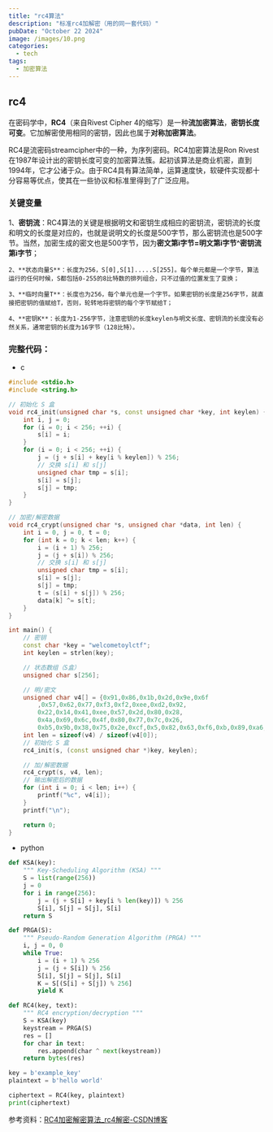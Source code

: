 ```yaml
---
title: "rc4算法"
description: "标准rc4加解密（用的同一套代码）"
pubDate: "October 22 2024"
image: /images/10.png
categories:
  - tech
tags:
  - 加密算法
---
```


## rc4

在密码学中，**RC4**（来自Rivest Cipher 4的缩写）是一种**流加密算法**，**密钥长度可变**。它加解密使用相同的密钥，因此也属于**对称加密算法**。

RC4是流密码streamcipher中的一种，为序列密码。RC4加密算法是Ron Rivest在1987年设计出的密钥长度可变的加密算法簇。起初该算法是商业机密，直到1994年，它才公诸于众。由于RC4具有算法简单，运算速度快，软硬件实现都十分容易等优点，使其在一些协议和标准里得到了广泛应用。

### 关键变量

1、**密钥流**：RC4算法的关键是根据明文和密钥生成相应的密钥流，密钥流的长度和明文的长度是对应的，也就是说明文的长度是500字节，那么密钥流也是500字节。当然，加密生成的密文也是500字节，因为**密文第i字节=明文第i字节^密钥流第i字节**；

    2、**状态向量S**：长度为256，S[0],S[1].....S[255]。每个单元都是一个字节，算法运行的任何时候，S都包括0-255的8比特数的排列组合，只不过值的位置发生了变换；

    3、**临时向量T**：长度也为256，每个单元也是一个字节。如果密钥的长度是256字节，就直接把密钥的值赋给T，否则，轮转地将密钥的每个字节赋给T；

    4、**密钥K**：长度为1-256字节，注意密钥的长度keylen与明文长度、密钥流的长度没有必然关系，通常密钥的长度为16字节（128比特）。

### 完整代码：

- c

```c++
#include <stdio.h>
#include <string.h>

// 初始化 S 盒
void rc4_init(unsigned char *s, const unsigned char *key, int keylen) {
	int i, j = 0;
	for (i = 0; i < 256; ++i) {
		s[i] = i;
	}
	for (i = 0; i < 256; ++i) {
		j = (j + s[i] + key[i % keylen]) % 256;
		// 交换 s[i] 和 s[j]
		unsigned char tmp = s[i];
		s[i] = s[j];
		s[j] = tmp;
	}
}

// 加密/解密数据
void rc4_crypt(unsigned char *s, unsigned char *data, int len) {
	int i = 0, j = 0, t = 0;
	for (int k = 0; k < len; k++) {
		i = (i + 1) % 256;
		j = (j + s[i]) % 256;
		// 交换 s[i] 和 s[j]
		unsigned char tmp = s[i];
		s[i] = s[j];
		s[j] = tmp;
		t = (s[i] + s[j]) % 256;
		data[k] ^= s[t];
	}
}

int main() {
	// 密钥
	const char *key = "welcometoylctf";
	int keylen = strlen(key);

	// 状态数组（S盒）
	unsigned char s[256];

	// 明/密文
	unsigned char v4[] = {0x91,0x86,0x1b,0x2d,0x9e,0x6f
		,0x57,0x62,0x77,0xf3,0xf2,0xee,0xd2,0x92,
		0x22,0x14,0x41,0xee,0x57,0x2d,0x80,0x28,
		0x4a,0x69,0x6c,0x4f,0x80,0x77,0x7c,0x26,
		0xb5,0x9b,0x38,0x75,0x2e,0xcf,0x5,0x82,0x63,0xf6,0xb,0x89,0xa6,};
	int len = sizeof(v4) / sizeof(v4[0]);
	// 初始化 S 盒
	rc4_init(s, (const unsigned char *)key, keylen);

	// 加/解密数据
	rc4_crypt(s, v4, len);
	// 输出解密后的数据
	for (int i = 0; i < len; i++) {
		printf("%c", v4[i]);
	}
	printf("\n");

	return 0;
}
```

- python

```py
def KSA(key):
    """ Key-Scheduling Algorithm (KSA) """
    S = list(range(256))
    j = 0
    for i in range(256):
        j = (j + S[i] + key[i % len(key)]) % 256
        S[i], S[j] = S[j], S[i]
    return S

def PRGA(S):
    """ Pseudo-Random Generation Algorithm (PRGA) """
    i, j = 0, 0
    while True:
        i = (i + 1) % 256
        j = (j + S[i]) % 256
        S[i], S[j] = S[j], S[i]
        K = S[(S[i] + S[j]) % 256]
        yield K

def RC4(key, text):
    """ RC4 encryption/decryption """
    S = KSA(key)
    keystream = PRGA(S)
    res = []
    for char in text:
        res.append(char ^ next(keystream))
    return bytes(res)

key = b'example_key'
plaintext = b'hello world'

ciphertext = RC4(key, plaintext)
print(ciphertext)
```

参考资料：[RC4加密解密算法\_rc4解密-CSDN博客](https://blog.csdn.net/huangyimo/article/details/82980364)
